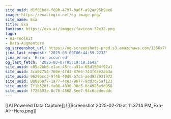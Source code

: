 ```yaml
---
site_uuid: d1f01bda-f89b-4797-ba6f-a92aa95b9ae6
image: https://exa.imgix.net/og-image.png/
site_name: Exa
title: Exa
favicon: https://exa.ai/images/favicon-32x32.png
tags:
- AI-Toolkit
- Data-Augmenters
og_screenshot_url: https://og-screenshots-prod.s3.amazonaws.com/1366x768/80/false/4e5366f94fed9021301ddf674365632a0491e9a5a181856fc740a8c1d911a4d8.jpeg
jina_last_request: '2025-03-09T06:44:59.223Z'
jina_error: 'Error occurred'
og_last_fetch: '2025-03-07T05:19:19.164Z'
site_uuid: c05a2bb6-e1ac-45fc-a31a-65d1504f97a1
site_uuid: 3ca02754-760e-4fd3-87e5-743f63e2ab3a
site_uuid: 9629bcc3-9f4b-40d9-b7c5-aed927931972
site_uuid: 88886af7-1a77-4ce3-9677-9cd3c75af123
site_uuid: 7f1b52df-fa08-4030-90c5-0c4983e9d958
site_uuid: f725693e-8c76-4568-8ee7-94c6cedecddc
---
```

[[AI Powered Data Capture]]
![[Screenshot 2025-02-20 at 11.37.14 PM_Exa-AI--Hero.png]]
